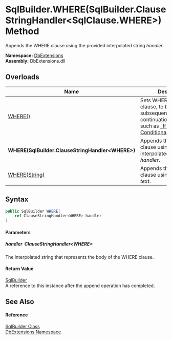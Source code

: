 SqlBuilder.WHERE(SqlBuilder.ClauseStringHandler&lt;SqlClause.WHERE>) Method
===========================================================================
Appends the WHERE clause using the provided interpolated string *handler*.
  
**Namespace:** [DbExtensions][1]  
**Assembly:** DbExtensions.dll

Overloads
---------

| Name                                                | Description                                                                                                                                        |
| --------------------------------------------------- | -------------------------------------------------------------------------------------------------------------------------------------------------- |
| [WHERE()][2]                                        | Sets WHERE as the next clause, to be used by subsequent calls to clause continuation methods, such as [_If(Boolean, ConditionalStringHandler)][3]. |
| **WHERE(SqlBuilder.ClauseStringHandler&lt;WHERE>)** | Appends the WHERE clause using the provided interpolated string *handler*.                                                                         |
| [WHERE(String)][4]                                  | Appends the WHERE clause using the provided *text*.                                                                                                |


Syntax
------

```csharp
public SqlBuilder WHERE(
	ref ClauseStringHandler<WHERE> handler
)
```

#### Parameters

##### *handler*  ClauseStringHandler&lt;WHERE>
The interpolated string that represents the body of the WHERE clause.

#### Return Value
[SqlBuilder][5]  
A reference to this instance after the append operation has completed.

See Also
--------

#### Reference
[SqlBuilder Class][5]  
[DbExtensions Namespace][1]  

[1]: ../README.md
[2]: WHERE.md
[3]: _If.md
[4]: WHERE_2.md
[5]: README.md